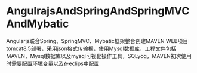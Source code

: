 # AngulrajsAndSpringAndSpringMVCAndMybatic
Angularjs联合Spring、SpringMVC、Mybatic框架整合创建MAVEN WEB项目tomcat8.5部署，采用json格式传输据，使用Mysql数据库，工程文件包括MAVEN，Mysql数据库以及mysql可视化操作工具，SQLyog，MAVEN初次使用时需要配置环境变量以及在eclips中配置
